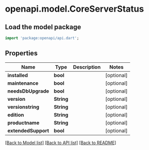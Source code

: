 # openapi.model.CoreServerStatus

## Load the model package
```dart
import 'package:openapi/api.dart';
```

## Properties
Name | Type | Description | Notes
------------ | ------------- | ------------- | -------------
**installed** | **bool** |  | [optional] 
**maintenance** | **bool** |  | [optional] 
**needsDbUpgrade** | **bool** |  | [optional] 
**version** | **String** |  | [optional] 
**versionstring** | **String** |  | [optional] 
**edition** | **String** |  | [optional] 
**productname** | **String** |  | [optional] 
**extendedSupport** | **bool** |  | [optional] 

[[Back to Model list]](../README.md#documentation-for-models) [[Back to API list]](../README.md#documentation-for-api-endpoints) [[Back to README]](../README.md)



